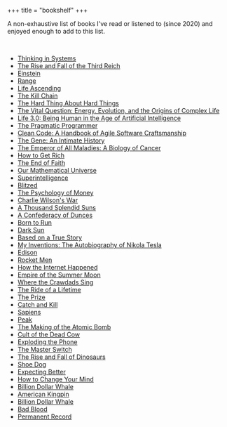 +++
title = "bookshelf"
+++

A non-exhaustive list of books I've read or listened to (since 2020) and enjoyed enough to add to this list.

<br/>

* [Thinking in Systems](https://www.amazon.com/Thinking-Systems-Donella-H-Meadows/dp/1603580557)
* [The Rise and Fall of the Third Reich](https://a.co/d/7C6EvGF)
* [Einstein](https://a.co/d/8FRE54A)
* [Range](https://a.co/d/2AT4ylF)
* [Life Ascending](https://a.co/d/hdbcna9)
* [The Kill Chain](https://a.co/d/hdbcna9)
* [The Hard Thing About Hard Things](https://a.co/d/cTsETmp)
* [The Vital Question: Energy, Evolution, and the Origins of Complex Life](https://amzn.to/3QRjWUQ)
* [Life 3.0: Being Human in the Age of Artificial Intelligence](https://amzn.to/3iL3AQY)
* [The Pragmatic Programmer](https://amzn.to/3XHl0wC)
* [Clean Code: A Handbook of Agile Software Craftsmanship](https://amzn.to/3wdYP5v)
* [The Gene: An Intimate History](https://amzn.to/3kpHGDk)
* [The Emperor of All Maladies: A Biology of Cancer](https://amzn.to/3iJrHQf)
* [How to Get Rich](https://amzn.to/3ZWNwMW)
* [The End of Faith](https://amzn.to/3Hb9kfh)
* [Our Mathematical Universe](https://amzn.to/3CJE9H4)
* [Superintelligence](https://amzn.to/3Ks5ob3)
* [Blitzed](https://amzn.to/3e58mX1)
* [The Psychology of Money](https://amzn.to/3XoUYyG)
* [Charlie Wilson's War](https://amzn.to/3CD6ezV)
* [A Thousand Splendid Suns](https://amzn.to/3AvLI1s)
* [A Confederacy of Dunces](https://amzn.to/3AUHuSd)
* [Born to Run](https://amzn.to/3cAof7b)
* [Dark Sun](https://amzn.to/3kpnPUS)
* [Based on a True Story](https://amzn.to/3J95iGu)
* [My Inventions: The Autobiography of Nikola Tesla](https://amzn.to/3XHAqBb)
* [Edison](https://amzn.to/3CWuZaz)
* [Rocket Men](https://amzn.to/3ATwZPi)
* [How the Internet Happened](https://amzn.to/3coPyS9)
* [Empire of the Summer Moon](https://amzn.to/3AvTIzr)
* [Where the Crawdads Sing](https://amzn.to/3RnYIx3)
* [The Ride of a Lifetime](https://amzn.to/3To4tfU)
* [The Prize](https://amzn.to/3CWt84w)
* [Catch and Kill](https://amzn.to/3HgNpEl)
* [Sapiens](https://amzn.to/3Rhajh3)
* [Peak](https://amzn.to/3iThjp1)
* [The Making of the Atomic Bomb](https://amzn.to/3Q3osNY)
* [Cult of the Dead Cow](https://amzn.to/3TpDCjz)
* [Exploding the Phone](https://amzn.to/3wG38Y9)
* [The Master Switch](https://amzn.to/3To4IYm)
* [The Rise and Fall of Dinosaurs](https://amzn.to/3wDHK5R)
* [Shoe Dog](https://amzn.to/3QPLx8M)
* [Expecting Better](https://amzn.to/3CEaLC4)
* [How to Change Your Mind](https://amzn.to/3pSMEYN)
* [Billion Dollar Whale](https://amzn.to/3wzsMh9)
* [American Kingpin](https://amzn.to/3AzOcvw)
* [Billion Dollar Whale](https://amzn.to/3Wnr3FJ)
* [Bad Blood](https://amzn.to/3wdSozk)
* [Permanent Record](https://amzn.to/3ZLjMT4)
